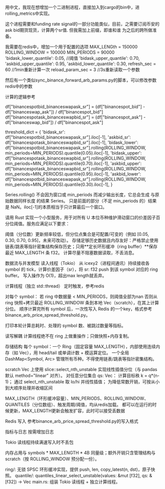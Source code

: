 用中文，我现在想增加一个二进制进程，直接加入到cargo的bin中，进rolling_metrics中实现。

这个进程需要和funding rate signal的一部分功能类似，目前，之需要订阅币安的ask bid期货现货，计算两个sr值.
但我需加上前缀，即谁和谁 为之后的跨所做准备。

我需要在redis中，增加一个用于配置的选项
MAX_LENGth = 150000
ROLLING_WINDOW = 100000 
MIN_PERIODS = 90000 
'bidask_lower_quantile': 0.05,  //阈值
'bidask_upper_quantile': 0.70, 
'askbid_upper_quantile': 0.95, 
'askbid_lower_quantile': 0.30, 
refresh_sec = 60 //1min重新计算一次
reload_param_sec = 3 //3s重新读取一个参数

然后有一个类似sync_binance_forward_arb_params.py的脚本，可以修改参数redis中的参数

计算的逻辑参考

df["binancespotbid_binanceswapask_sr"] = (df["binancespot_bid"] - df["binanceswap_ask"]) / df["binancespot_bid"]
df["binancespotask_binanceswapbid_sr"] = (df["binancespot_ask"] - df["binanceswap_bid"]) / df["binancespot_ask"]

threshold_dict = { 
    'bidask_sr': df["binancespotbid_binanceswapask_sr"].iloc[-1], 
    'askbid_sr': df["binancespotask_binanceswapbid_sr"].iloc[-1], 
    'bidask_lower': df["binancespotbid_binanceswapask_sr"].rolling(ROLLING_WINDOW, min_periods=MIN_PERIODS).quantile(0.05).iloc[-1],
    'bidask_upper': df["binancespotask_binanceswapbid_sr"].rolling(ROLLING_WINDOW, min_periods=MIN_PERIODS).quantile(0.70).iloc[-1],
    'askbid_upper': df["binancespotask_binanceswapbid_sr"].rolling(ROLLING_WINDOW, min_periods=MIN_PERIODS).quantile(0.95).iloc[-1],
    'askbid_lower': df["binancespotbid_binanceswapask_sr"].rolling(ROLLING_WINDOW, min_periods=MIN_PERIODS).quantile(0.30).iloc[-1],
} 

Series.rolling() 不会因为窗口或 min_periods 而减少输出长度，它总会生成 与原始数据同样长度 的结果 Series。
只是前面的部分（不足 min_periods 的）结果是 NaN。iloc[-1]的本质相当于只计算最后一个窗口。

请用 Rust 实现一个小型服务，用于对所有 U 本位币种维护滑动窗口的价差因子百分位阈值。服务应满足以下要求：


阈值（分位数）更新频率较低，但分位点集合是可配置/可变的（例如 [0.05, 0.30, 0.70, 0.95]，未来可改动）。
存储足够历史数据且内存友好：严格禁止使用链表/跳表等指针密集结构保存历史；只用**定长环形缓冲（ring buffer）**保存最近 MAX_LENGTH 条 f32。
计算尽量不阻塞数据读取，不丢消息。

数据流与并发模型
读入线程（Tokio）
从 icexy2（进程间通讯）持续接收各 symbol 的 tick，计算价差因子（sr），将 sr: f32 push 到该 symbol 对应的 ring buffer。
写入操作为 O(1)，超出max length就丢弃。

计算线程（独立 std::thread）
定时触发，参考redis

对每个 symbol：
若 ring 中数据量 < MIN_PERIODS，则阈值全部为nan
否则从 ring 快照+拷贝最近 ROLLING_WINDOW 条到本地 Vec<f32>（scratch），在其上计算分位。
顺序计算完所有 symbol 后，一次性写入 Redis 的一个key，格式参考binance_arb_price_spread_threshold.py。

打印本轮计算总耗时、处理的 symbol 数、被跳过数量等指标。

读写解耦
计算线程绝不在 ring 上做重操作；只做快照+内存复制。

存储结构
每个 symbol：一个 Ring<f32>（固定容量 MAX_LENGTH），内部使用连续内存（如 Vec<f32>），用 head/tail 或单调计数 + 模运算定位。
一个全局 DashMap<Symbol, Arc<Ring>> 管理所有币种。不得使用链表/跳表等指针密集结构。

scratch Vec<f32> 上使用 slice::select_nth_unstable 实现线性插值分位（与 pandas 默认 method="linear" 对齐）。
对任意分位集合 qs: Vec<f32>：
计算目标秩 k = q*(n-1)；
通过 select_nth_unstable 取 lo/hi 并线性插值；
为降低常数开销，可按从小到大顺序处理并收缩区间


MAX_LENGTH（环形缓冲容量）、MIN_PERIODS、ROLLING_WINDOW、QUANTILES（分位数组）、触发周期/阈值，均从redis加载。
都可以在运行的时候更新，MAX_LENGTH更新会触发扩容，此时可以接受丢数据

Redis 写入
参考binance_arb_price_spread_threshold.py的写入格式

指标与日志
按需增加日志

Tokio 读线程持续满速写入时不丢包

内存占用与 symbols * MAX_LENGTH * 4B 同量级；额外开销只含管理结构与 scratch（按 ROLLING_WINDOW 预分配一份）。


ring/: 无锁 SPSC 环形缓冲实现，提供 push, len, copy_latest(n, dst)，原子快照。
quantile/:
quantiles_linear_select_unstable(values: &mut [f32], qs: &[f32]) -> Vec<f32>
main.rs: 组装 Tokio 读线程 + 独立计算线程。



